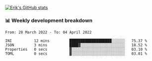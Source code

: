 [![Erik's GitHub stats](https://github-readme-stats.vercel.app/api?username=erik-petrov&theme=nightowl&show_icons=true)](https://github.com/anuraghazra/github-readme-stats)

### 📊 Weekly development breakdown
<!--START_SECTION:waka-->

```text
From: 28 March 2022 - To: 04 April 2022

INI          12 mins         ███████████████████░░░░░░   75.37 %
JSON         3 mins          ████▓░░░░░░░░░░░░░░░░░░░░   18.52 %
Properties   0 secs          ▓░░░░░░░░░░░░░░░░░░░░░░░░   03.10 %
TOML         0 secs          ▓░░░░░░░░░░░░░░░░░░░░░░░░   03.01 %
```

<!--END_SECTION:waka-->

